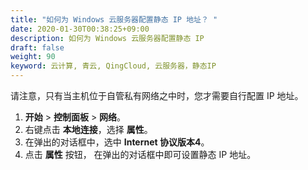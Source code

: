 ```yaml
---
title: "如何为 Windows 云服务器配置静态 IP 地址？ "
date: 2020-01-30T00:38:25+09:00
description: 如何为 Windows 云服务器配置静态 IP
draft: false
weight: 90
keyword: 云计算, 青云, QingCloud, 云服务器，静态IP
---
```


请注意，只有当主机位于自管私有网络之中时，您才需要自行配置 IP 地址。

1. **开始** > **控制面板** > **网络**。
2. 右键点击 **本地连接**，选择 **属性**。
3. 在弹出的对话框中，选中 **Internet 协议版本4**。
4. 点击 **属性** 按钮， 在弹出的对话框中即可设置静态 IP 地址。
